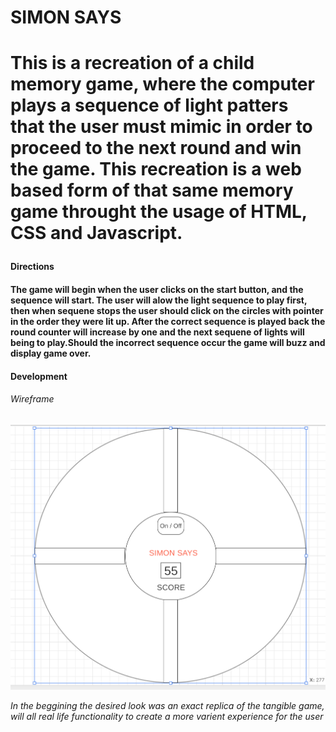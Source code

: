<h1>SIMON SAYS<h1>
<p>This is a recreation of a child memory game, where the computer plays a sequence of light patters that the user must mimic in order to proceed to the next round and win the game. This recreation is a web based form of that same memory game throught the usage of HTML, CSS and Javascript.
<p>

<h4>Directions<h4>
<p>The game will begin when the user clicks on the start button, and the sequence will start. The user will alow the light sequence to play first, then when sequene stops the user should click on the circles with pointer in the order they were lit up. After the correct sequence is played back the round counter will increase by one and the next sequene of lights will being to play.Should the incorrect sequence occur the game will buzz and display game over.
<p>

<h4>Development<h4>

<h6>Wireframe<h6>

![alt text](/images/wireframe1.png "Beginning mock up of project")

<p>In the beggining the desired look was an exact replica of the tangible game, will all real life functionality to create a more varient experience for the user<p>
